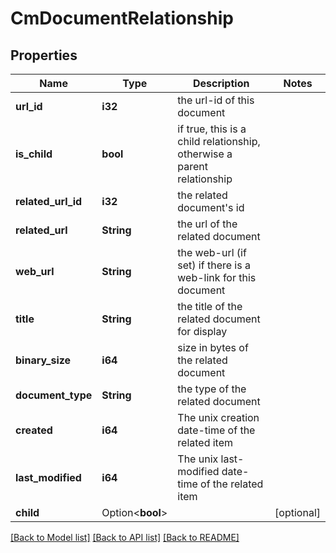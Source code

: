 # CmDocumentRelationship

## Properties

Name | Type | Description | Notes
------------ | ------------- | ------------- | -------------
**url_id** | **i32** | the url-id of this document | 
**is_child** | **bool** | if true, this is a child relationship, otherwise a parent relationship | 
**related_url_id** | **i32** | the related document's id | 
**related_url** | **String** | the url of the related document | 
**web_url** | **String** | the web-url (if set) if there is a web-link for this document | 
**title** | **String** | the title of the related document for display | 
**binary_size** | **i64** | size in bytes of the related document | 
**document_type** | **String** | the type of the related document | 
**created** | **i64** | The unix creation date-time of the related item | 
**last_modified** | **i64** | The unix last-modified date-time of the related item | 
**child** | Option<**bool**> |  | [optional]

[[Back to Model list]](../README.md#documentation-for-models) [[Back to API list]](../README.md#documentation-for-api-endpoints) [[Back to README]](../README.md)


